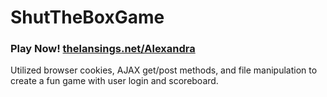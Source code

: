 # ShutTheBoxGame
### Play Now! [thelansings.net/Alexandra](https://thelansings.net)
Utilized browser cookies, AJAX get/post methods, and file manipulation to create a fun game with user login and scoreboard.
